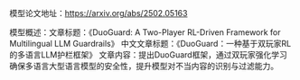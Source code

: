 模型论文地址：https://arxiv.org/abs/2502.05163

模型概述：文章标题：《DuoGuard: A Two-Player RL-Driven Framework for Multilingual LLM Guardrails》
中文文章标题：《DuoGuard：一种基于双玩家RL的多语言LLM护栏框架》
文章内容：提出DuoGuard框架，通过双玩家强化学习确保多语言大型语言模型的安全性，提升模型对不当内容的识别与过滤能力。
